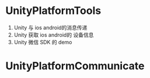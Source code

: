 # UnityPlatformTools


1. Unity 与 ios android的消息传递
2. Unity 获取 ios android的 设备信息
3. Unity 微信 SDK 的 demo
# UnityPlatformCommunicate
